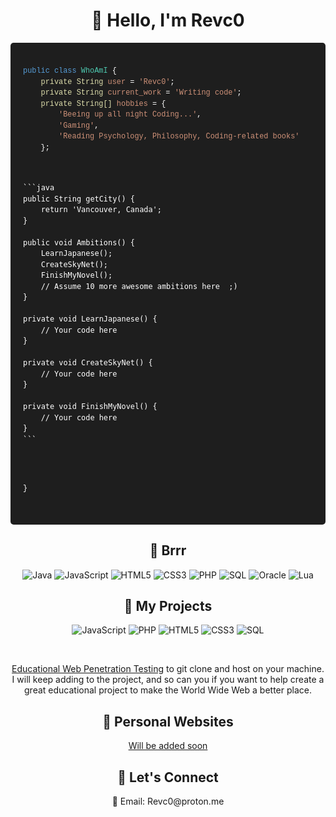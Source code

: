 <!-- Introduction -->
<h1 align="center">👋 Hello, I'm Revc0</h1>

<div style="background-color: #1e1e1e; color: #ffffff; padding: 20px; border-radius: 5px;">
  <pre style="margin: 0; line-height: 125%;"><code style="font-family: 'Courier New', monospace;">
<span style="color: #569cd6;">public class</span> <span style="color: #4ec9b0;">WhoAmI</span> {
    <span style="color: #dcdcaa;">private String</span> <span style="color: #ce9178;">user</span> = <span style="color: #ce9178;">'Revc0'</span>;
    <span style="color: #dcdcaa;">private String</span> <span style="color: #ce9178;">current_work</span> = <span style="color: #ce9178;">'Writing code'</span>;
    <span style="color: #dcdcaa;">private String[]</span> <span style="color: #ce9178;">hobbies</span> = {
        <span style="color: #ce9178;">'Beeing up all night Coding...'</span>,
        <span style="color: #ce9178;">'Gaming'</span>,
        <span style="color: #ce9178;">'Reading Psychology, Philosophy, Coding-related books'</span>
    };

  <pre>
```java
public String getCity() {
    return 'Vancouver, Canada';
}

public void Ambitions() {
    LearnJapanese();
    CreateSkyNet();
    FinishMyNovel();
    // Assume 10 more awesome ambitions here  ;)
}

private void LearnJapanese() {
    // Your code here
}

private void CreateSkyNet() {
    // Your code here
}

private void FinishMyNovel() {
    // Your code here
}
```
</pre>
}
</code></pre>
</div>


<!-- Skills -->
<h2 align="center">🚀 Brrr</h2>
<p align="center">
  <img src="https://img.shields.io/badge/Java-F89820?style=for-the-badge&logo=java&logoColor=white" alt="Java">
  <img src="https://img.shields.io/badge/JavaScript-F7DF1E?style=for-the-badge&logo=javascript&logoColor=black" alt="JavaScript">
  <img src="https://img.shields.io/badge/HTML5-E34F26?style=for-the-badge&logo=html5&logoColor=white" alt="HTML5">
  <img src="https://img.shields.io/badge/CSS3-1572B6?style=for-the-badge&logo=css3&logoColor=white" alt="CSS3">
  <img src="https://img.shields.io/badge/PHP-777BB4?style=for-the-badge&logo=php&logoColor=white" alt="PHP">
  <img src="https://img.shields.io/badge/SQL-336791?style=for-the-badge&logo=mysql&logoColor=white" alt="SQL">
  <img src="https://img.shields.io/badge/Oracle-F80000?style=for-the-badge&logo=oracle&logoColor=white" alt="Oracle">
  <img src="https://img.shields.io/badge/Lua-2C2D72?style=for-the-badge&logo=lua&logoColor=white" alt="Lua">
</p>

<!-- My Projects -->
<h2 align="center">📂 My Projects</h2>

<!-- Educational Penetration Testing Website -->
<p align="center">
  <a>
    <img src="https://img.shields.io/badge/JavaScript-F7DF1E?style=for-the-badge&logo=javascript&logoColor=black" alt="JavaScript">
    <img src="https://img.shields.io/badge/PHP-777BB4?style=for-the-badge&logo=php&logoColor=white" alt="PHP">
    <img src="https://img.shields.io/badge/HTML5-E34F26?style=for-the-badge&logo=html5&logoColor=white" alt="HTML5">
    <img src="https://img.shields.io/badge/CSS3-1572B6?style=for-the-badge&logo=css3&logoColor=white" alt="CSS3">
    <img src="https://img.shields.io/badge/SQL-336791?style=for-the-badge&logo=mysql&logoColor=white" alt="SQL">
  </a>
</p>
<br>
<p align="center">
  <a align="center" href="https://github.com/Revc0/Educational-Java-Web-Penetration-Test">Educational Web Penetration Testing</a>
  to git clone and host on your machine. I will keep adding to the project, and so can you if you want to help create a great educational project to make the World Wide Web a better place.
</p>

<!-- Personal Website -->
<h2 align="center">📝 Personal Websites</h2>
<p align="center">
  <a href="https://ToBeAdded.com">
    Will be added soon
  </a>
</p>

<!-- Contact -->
<h2 align="center">💬 Let's Connect</h2>
<p align="center">
  📧 Email: Revc0@proton.me
</p>

